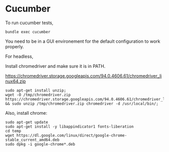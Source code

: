 # Cucumber

To run cucumber tests,

```
bundle exec cucumber
```

You need to be in a GUI environement for the default configuration to work properly.

For headless,

Install chromedriver and make sure it is in PATH.

https://chromedriver.storage.googleapis.com/94.0.4606.61/chromedriver_linux64.zip

```
sudo apt-get install unzip;
wget -O /tmp/chromedriver.zip https://chromedriver.storage.googleapis.com/94.0.4606.61/chromedriver_linux64.zip && sudo unzip /tmp/chromedriver.zip chromedriver -d /usr/local/bin/;
```

Also, install chrome:

```
sudo apt-get update
sudo apt-get install -y libappindicator1 fonts-liberation
cd temp
wget https://dl.google.com/linux/direct/google-chrome-stable_current_amd64.deb
sudo dpkg -i google-chrome*.deb
```
